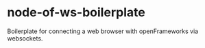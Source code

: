 # node-of-ws-boilerplate
Boilerplate for connecting a web browser with openFrameworks via websockets.
